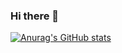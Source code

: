 ### Hi there 👋

[![Anurag's GitHub stats](https://github-readme-stats.vercel.app/api?username=makumaaku&count_private=true&show_icons=true)](https://github.com/anuraghazra/github-readme-stats)

<!--
**makumaaku/makumaaku** is a ✨ _special_ ✨ repository because its `README.md` (this file) appears on your GitHub profile.

Here are some ideas to get you started:

- 🔭 I’m currently working on ...
- 🌱 I’m currently learning ...
- 👯 I’m looking to collaborate on ...
- 🤔 I’m looking for help with ...
- 💬 Ask me about ...
- 📫 How to reach me: ...
- 😄 Pronouns: ...
- ⚡ Fun fact: ...
-->
